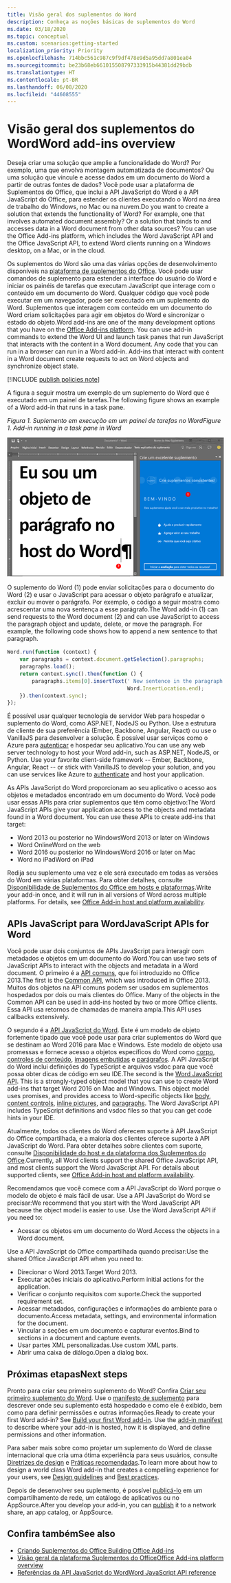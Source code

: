 ```yaml
---
title: Visão geral dos suplementos do Word
description: Conheça as noções básicas de suplementos do Word
ms.date: 03/18/2020
ms.topic: conceptual
ms.custom: scenarios:getting-started
localization_priority: Priority
ms.openlocfilehash: 714bbc561c987c9f9df478e9d5a95dd7a801ea04
ms.sourcegitcommit: be23b68eb661015508797333915b44381dd29bdb
ms.translationtype: HT
ms.contentlocale: pt-BR
ms.lasthandoff: 06/08/2020
ms.locfileid: "44608555"
---
```

# <a name="word-add-ins-overview"></a><span data-ttu-id="9a3d3-103">Visão geral dos suplementos do Word</span><span class="sxs-lookup"><span data-stu-id="9a3d3-103">Word add-ins overview</span></span>

<span data-ttu-id="9a3d3-p101">Deseja criar uma solução que amplie a funcionalidade do Word? Por exemplo, uma que envolva montagem automatizada de documentos? Ou uma solução que vincule e acesse dados em um documento do Word a partir de outras fontes de dados? Você pode usar a plataforma de Suplementos do Office, que inclui a API JavaScript do Word e a API JavaScript do Office, para estender os clientes executando o Word na área de trabalho do Windows, no Mac ou na nuvem.</span><span class="sxs-lookup"><span data-stu-id="9a3d3-p101">Do you want to create a solution that extends the functionality of Word? For example, one that involves automated document assembly? Or a solution that binds to and accesses data in a Word document from other data sources? You can use the Office Add-ins platform, which includes the Word JavaScript API and the Office JavaScript API, to extend Word clients running on a Windows desktop, on a Mac, or in the cloud.</span></span>

<span data-ttu-id="9a3d3-p102">Os suplementos do Word são uma das várias opções de desenvolvimento disponíveis na [plataforma de suplementos do Office](../overview/office-add-ins.md). Você pode usar comandos de suplemento para estender a interface do usuário do Word e iniciar os painéis de tarefas que executam JavaScript que interage com o conteúdo em um documento do Word. Qualquer código que você pode executar em um navegador, pode ser executado em um suplemento do Word. Suplementos que interagem com conteúdo em um documento do Word criam solicitações para agir em objetos do Word e sincronizar o estado do objeto.</span><span class="sxs-lookup"><span data-stu-id="9a3d3-p102">Word add-ins are one of the many development options that you have on the [Office Add-ins platform](../overview/office-add-ins.md). You can use add-in commands to extend the Word UI and launch task panes that run JavaScript that interacts with the content in a Word document. Any code that you can run in a browser can run in a Word add-in. Add-ins that interact with content in a Word document create requests to act on Word objects and synchronize object state.</span></span>

[!INCLUDE [publish policies note](../includes/note-publish-policies.md)]

<span data-ttu-id="9a3d3-112">A figura a seguir mostra um exemplo de um suplemento do Word que é executado em um painel de tarefas.</span><span class="sxs-lookup"><span data-stu-id="9a3d3-112">The following figure shows an example of a Word add-in that runs in a task pane.</span></span>

<span data-ttu-id="9a3d3-113">*Figura 1. Suplemento em execução em um painel de tarefas no Word*</span><span class="sxs-lookup"><span data-stu-id="9a3d3-113">*Figure 1. Add-in running in a task pane in Word*</span></span>

![Suplemento em execução em um painel de tarefas no Word](../images/word-add-in-show-host-client.png)

<span data-ttu-id="9a3d3-p103">O suplemento do Word (1) pode enviar solicitações para o documento do Word (2) e usar o JavaScript para acessar o objeto parágrafo e atualizar, excluir ou mover o parágrafo. Por exemplo, o código a seguir mostra como acrescentar uma nova sentença a esse parágrafo.</span><span class="sxs-lookup"><span data-stu-id="9a3d3-p103">The Word add-in (1) can send requests to the Word document (2) and can use JavaScript to access the paragraph object and update, delete, or move the paragraph. For example, the following code shows how to append a new sentence to that paragraph.</span></span>

```js
Word.run(function (context) {
    var paragraphs = context.document.getSelection().paragraphs;
    paragraphs.load();
    return context.sync().then(function () {
        paragraphs.items[0].insertText(' New sentence in the paragraph.',
                                       Word.InsertLocation.end);
    }).then(context.sync);
});

```

<span data-ttu-id="9a3d3-p104">É possível usar qualquer tecnologia de servidor Web para hospedar o suplemento do Word, como ASP.NET, NodeJS ou Python. Use a estrutura de cliente de sua preferência (Ember, Backbone, Angular, React) ou use o VanillaJS para desenvolver a solução. É possível usar serviços como o Azure para [autenticar](../develop/overview-authn-authz.md) e hospedar seu aplicativo.</span><span class="sxs-lookup"><span data-stu-id="9a3d3-p104">You can use any web server technology to host your Word add-in, such as ASP.NET, NodeJS, or Python. Use your favorite client-side framework -- Ember, Backbone, Angular, React -- or stick with VanillaJS to develop your solution, and you can use services like Azure to [authenticate](../develop/overview-authn-authz.md) and host your application.</span></span>

<span data-ttu-id="9a3d3-p105">As APIs JavaScript do Word proporcionam ao seu aplicativo o acesso aos objetos e metadados encontrado em um documento do Word. Você pode usar essas APIs para criar suplementos que têm como objetivo:</span><span class="sxs-lookup"><span data-stu-id="9a3d3-p105">The Word JavaScript APIs give your application access to the objects and metadata found in a Word document. You can use these APIs to create add-ins that target:</span></span>

* <span data-ttu-id="9a3d3-121">Word 2013 ou posterior no Windows</span><span class="sxs-lookup"><span data-stu-id="9a3d3-121">Word 2013 or later on Windows</span></span>
* <span data-ttu-id="9a3d3-122">Word Online</span><span class="sxs-lookup"><span data-stu-id="9a3d3-122">Word on the web</span></span>
* <span data-ttu-id="9a3d3-123">Word 2016 ou posterior no Windows</span><span class="sxs-lookup"><span data-stu-id="9a3d3-123">Word 2016 or later on Mac</span></span>
* <span data-ttu-id="9a3d3-124">Word no iPad</span><span class="sxs-lookup"><span data-stu-id="9a3d3-124">Word on iPad</span></span>

<span data-ttu-id="9a3d3-p106">Redija seu suplemento uma vez e ele será executado em todas as versões do Word em várias plataformas. Para obter detalhes, consulte [Disponibilidade de Suplementos do Office em hosts e plataformas](../overview/office-add-in-availability.md).</span><span class="sxs-lookup"><span data-stu-id="9a3d3-p106">Write your add-in once, and it will run in all versions of Word across multiple platforms. For details, see [Office Add-in host and platform availability](../overview/office-add-in-availability.md).</span></span>

## <a name="javascript-apis-for-word"></a><span data-ttu-id="9a3d3-127">APIs JavaScript para Word</span><span class="sxs-lookup"><span data-stu-id="9a3d3-127">JavaScript APIs for Word</span></span>

<span data-ttu-id="9a3d3-128">Você pode usar dois conjuntos de APIs JavaScript para interagir com metadados e objetos em um documento do Word.</span><span class="sxs-lookup"><span data-stu-id="9a3d3-128">You can use two sets of JavaScript APIs to interact with the objects and metadata in a Word document.</span></span> <span data-ttu-id="9a3d3-129">O primeiro é a [API comuns](/javascript/api/office), que foi introduzido no Office 2013.</span><span class="sxs-lookup"><span data-stu-id="9a3d3-129">The first is the [Common API](/javascript/api/office), which was introduced in Office 2013.</span></span> <span data-ttu-id="9a3d3-130">Muitos dos objetos na API comuns podem ser usados em suplementos hospedados por dois ou mais clientes do Office. </span><span class="sxs-lookup"><span data-stu-id="9a3d3-130">Many of the objects in the Common API can be used in add-ins hosted by two or more Office clients.</span></span> <span data-ttu-id="9a3d3-131">Essa API usa retornos de chamadas de maneira ampla.</span><span class="sxs-lookup"><span data-stu-id="9a3d3-131">This API uses callbacks extensively.</span></span>

<span data-ttu-id="9a3d3-p108">O segundo é a [API JavaScript do Word](/javascript/api/word). Este é um modelo de objeto fortemente tipado que você pode usar para criar suplementos do Word que se destinam ao Word 2016 para Mac e Windows. Este modelo de objeto usa promessas e fornece acesso a objetos específicos do Word como [corpo](/javascript/api/word/word.body), [controles de conteúdo](/javascript/api/word/word.contentcontrol), [imagens embutidas](/javascript/api/word/word.inlinepicture) e [parágrafos](/javascript/api/word/word.paragraph). A API JavaScript do Word inclui definições do TypeScript e arquivos vsdoc para que você possa obter dicas de código em seu IDE.</span><span class="sxs-lookup"><span data-stu-id="9a3d3-p108">The second is the [Word JavaScript API](/javascript/api/word). This is a strongly-typed object model that you can use to create Word add-ins that target Word 2016 on Mac and Windows. This object model uses promises, and provides access to Word-specific objects like [body](/javascript/api/word/word.body), [content controls](/javascript/api/word/word.contentcontrol), [inline pictures](/javascript/api/word/word.inlinepicture), and [paragraphs](/javascript/api/word/word.paragraph). The Word JavaScript API includes TypeScript definitions and vsdoc files so that you can get code hints in your IDE.</span></span>

<span data-ttu-id="9a3d3-p109">Atualmente, todos os clientes do Word oferecem suporte à API JavaScript do Office compartilhada, e a maioria dos clientes oferece suporte à API JavaScript do Word. Para obter detalhes sobre clientes com suporte, consulte [Disponibilidade do host e da plataforma dos Suplementos do Office](../overview/office-add-in-availability.md).</span><span class="sxs-lookup"><span data-stu-id="9a3d3-p109">Currently, all Word clients support the shared Office JavaScript API, and most clients support the Word JavaScript API. For details about supported clients, see [Office Add-in host and platform availability](../overview/office-add-in-availability.md).</span></span>

<span data-ttu-id="9a3d3-p110">Recomendamos que você comece com a API JavaScript do Word porque o modelo de objeto é mais fácil de usar. Use a API JavaScript do Word se precisar:</span><span class="sxs-lookup"><span data-stu-id="9a3d3-p110">We recommend that you start with the Word JavaScript API because the object model is easier to use. Use the Word JavaScript API if you need to:</span></span>

* <span data-ttu-id="9a3d3-140">Acessar os objetos em um documento do Word.</span><span class="sxs-lookup"><span data-stu-id="9a3d3-140">Access the objects in a Word document.</span></span>

<span data-ttu-id="9a3d3-141">Use a API JavaScript do Office compartilhada quando precisar:</span><span class="sxs-lookup"><span data-stu-id="9a3d3-141">Use the shared Office JavaScript API when you need to:</span></span>

* <span data-ttu-id="9a3d3-142">Direcionar o Word 2013.</span><span class="sxs-lookup"><span data-stu-id="9a3d3-142">Target Word 2013.</span></span>
* <span data-ttu-id="9a3d3-143">Executar ações iniciais do aplicativo.</span><span class="sxs-lookup"><span data-stu-id="9a3d3-143">Perform initial actions for the application.</span></span>
* <span data-ttu-id="9a3d3-144">Verificar o conjunto requisitos com suporte.</span><span class="sxs-lookup"><span data-stu-id="9a3d3-144">Check the supported requirement set.</span></span>
* <span data-ttu-id="9a3d3-145">Acessar metadados, configurações e informações do ambiente para o documento.</span><span class="sxs-lookup"><span data-stu-id="9a3d3-145">Access metadata, settings, and environmental information for the document.</span></span>
* <span data-ttu-id="9a3d3-146">Vincular a seções em um documento e capturar eventos.</span><span class="sxs-lookup"><span data-stu-id="9a3d3-146">Bind to sections in a document and capture events.</span></span>
* <span data-ttu-id="9a3d3-147">Usar partes XML personalizadas.</span><span class="sxs-lookup"><span data-stu-id="9a3d3-147">Use custom XML parts.</span></span>
* <span data-ttu-id="9a3d3-148">Abrir uma caixa de diálogo.</span><span class="sxs-lookup"><span data-stu-id="9a3d3-148">Open a dialog box.</span></span>

## <a name="next-steps"></a><span data-ttu-id="9a3d3-149">Próximas etapas</span><span class="sxs-lookup"><span data-stu-id="9a3d3-149">Next steps</span></span>

<span data-ttu-id="9a3d3-p111">Pronto para criar seu primeiro suplemento do Word? Confira [Criar seu primeiro suplemento do Word](word-add-ins.md). Use o [manifesto de suplemento](../develop/add-in-manifests.md) para descrever onde seu suplemento está hospedado e como ele é exibido, bem como para definir permissões e outras informações.</span><span class="sxs-lookup"><span data-stu-id="9a3d3-p111">Ready to create your first Word add-in? See [Build your first Word add-in](word-add-ins.md). Use the [add-in manifest](../develop/add-in-manifests.md) to describe where your add-in is hosted, how it is displayed, and define permissions and other information.</span></span>

<span data-ttu-id="9a3d3-153">Para saber mais sobre como projetar um suplemento do Word de classe internacional que cria uma ótima experiência para seus usuários, consulte [Diretrizes de design](../design/add-in-design.md) e [Práticas recomendadas](../concepts/add-in-development-best-practices.md).</span><span class="sxs-lookup"><span data-stu-id="9a3d3-153">To learn more about how to design a world class Word add-in that creates a compelling experience for your users, see [Design guidelines](../design/add-in-design.md) and [Best practices](../concepts/add-in-development-best-practices.md).</span></span>

<span data-ttu-id="9a3d3-154">Depois de desenvolver seu suplemento, é possível [publicá-lo](../publish/publish.md) em um compartilhamento de rede, um catálogo de aplicativos ou no AppSource.</span><span class="sxs-lookup"><span data-stu-id="9a3d3-154">After you develop your add-in, you can [publish](../publish/publish.md) it to a network share, an app catalog, or AppSource.</span></span>

## <a name="see-also"></a><span data-ttu-id="9a3d3-155">Confira também</span><span class="sxs-lookup"><span data-stu-id="9a3d3-155">See also</span></span>

* [<span data-ttu-id="9a3d3-156">Criando Suplementos do Office </span><span class="sxs-lookup"><span data-stu-id="9a3d3-156">Building Office Add-ins</span></span>](../overview/office-add-ins-fundamentals.md)
* [<span data-ttu-id="9a3d3-157">Visão geral da plataforma Suplementos do Office</span><span class="sxs-lookup"><span data-stu-id="9a3d3-157">Office Add-ins platform overview</span></span>](../overview/office-add-ins.md)
* [<span data-ttu-id="9a3d3-158">Referências da API JavaScript do Word</span><span class="sxs-lookup"><span data-stu-id="9a3d3-158">Word JavaScript API reference</span></span>](../reference/overview/word-add-ins-reference-overview.md)
